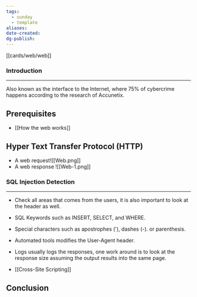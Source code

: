 ```yaml
---
tags:
  - sunday
  - template
aliases: 
date-created: 
dg-publish:
---
```

[[cards/web/web]]
### Introduction 
---
Also known as the interface to the Internet, where 75% of cybercrime happens according to the research of Accunetix.
## Prerequisites

- [[How the web works]]

## Hyper Text Transfer Protocol (HTTP)

- A web request![[Web.png]]
- A web response ![[Web-1.png]]
### SQL Injection Detection
---
- Check all areas that comes from the users, it is also important to look at the header as well.
- SQL Keywords such as INSERT, SELECT, and WHERE.
- Special characters such as apostrophes ('), dashes (-). or parenthesis.
- Automated tools modifies the User-Agent header.
- Logs usually logs the responses, one work around is to look at the response size assuming the output results into the same page.

- [[Cross-Site Scripting]]
## Conclusion


